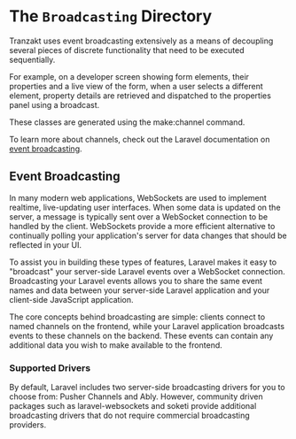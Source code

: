 # The `Broadcasting` Directory
Tranzakt uses event broadcasting extensively as a means of decoupling several pieces of
discrete functionality that need to be executed sequentially.

For example, on a developer screen showing form elements, their properties and a live
view of the form, when a user selects a different element, property details are retrieved
and dispatched to the properties panel using a broadcast.

These classes are generated using the make:channel command.

To learn more about channels, check out the Laravel documentation
on [event broadcasting](https://laravel.com/docs/9.x/broadcasting).

## Event Broadcasting
In many modern web applications, WebSockets are used to implement
realtime, live-updating user interfaces.
When some data is updated on the server,
a message is typically sent over a WebSocket connection to be handled by the client.
WebSockets provide a more efficient alternative to continually polling
your application's server for data changes that should be reflected in your UI.

To assist you in building these types of features, Laravel makes it easy
to "broadcast" your server-side Laravel events over a WebSocket connection.
Broadcasting your Laravel events allows you to share the same event names and data
between your server-side Laravel application and your client-side JavaScript application.

The core concepts behind broadcasting are simple:
clients connect to named channels on the frontend,
while your Laravel application broadcasts events to these channels on the backend.
These events can contain any additional data you wish to make available to the frontend.

### Supported Drivers
By default, Laravel includes two server-side broadcasting drivers for you to choose from:
Pusher Channels and Ably.
However, community driven packages such as laravel-websockets and soketi provide
additional broadcasting drivers that do not require commercial broadcasting providers.
